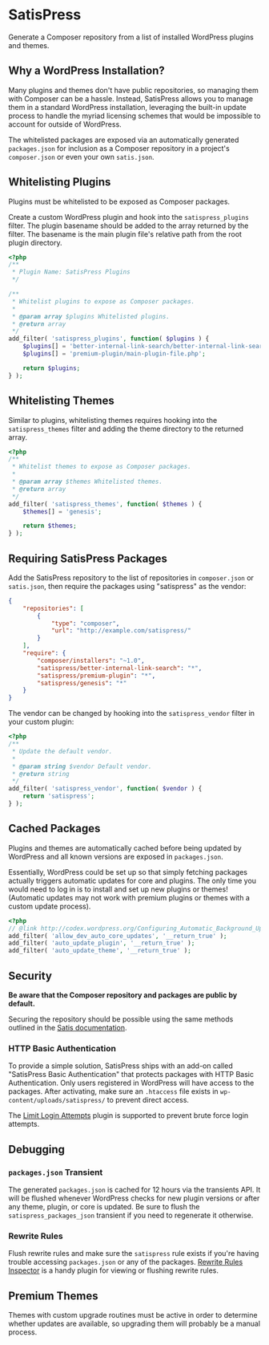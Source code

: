 # SatisPress

Generate a Composer repository from a list of installed WordPress plugins and themes.

## Why a WordPress Installation?

Many plugins and themes don't have public repositories, so managing them with Composer can be a hassle. Instead, SatisPress allows you to manage them in a standard WordPress installation, leveraging the built-in update process to handle the myriad licensing schemes that would be impossible to account for outside of WordPress.

The whitelisted packages are exposed via an automatically generated `packages.json` for inclusion as a Composer repository in a project's `composer.json` or even your own `satis.json`.

## Whitelisting Plugins

Plugins must be whitelisted to be exposed as Composer packages.

Create a custom WordPress plugin and hook into the `satispress_plugins` filter. The plugin basename should be added to the array returned by the filter. The basename is the main plugin file's relative path from the root plugin directory.

```php
<?php
/**
 * Plugin Name: SatisPress Plugins
 */

/**
 * Whitelist plugins to expose as Composer packages.
 *
 * @param array $plugins Whitelisted plugins.
 * @return array
 */
add_filter( 'satispress_plugins', function( $plugins ) {
	$plugins[] = 'better-internal-link-search/better-internal-link-search.php';
	$plugins[] = 'premium-plugin/main-plugin-file.php';

	return $plugins;
} );
```

## Whitelisting Themes

Similar to plugins, whitelisting themes requires hooking into the `satispress_themes` filter and adding the theme directory to the returned array.

```php
<?php
/**
 * Whitelist themes to expose as Composer packages.
 *
 * @param array $themes Whitelisted themes.
 * @return array
 */
add_filter( 'satispress_themes', function( $themes ) {
	$themes[] = 'genesis';

	return $themes;
} );
```

## Requiring SatisPress Packages

Add the SatisPress repository to the list of repositories in `composer.json` or `satis.json`, then require the packages using "satispress" as the vendor:

```json
{
	"repositories": [
		{
			"type": "composer",
			"url": "http://example.com/satispress/"
		}
    ],
	"require": {
		"composer/installers": "~1.0",
        "satispress/better-internal-link-search": "*",
		"satispress/premium-plugin": "*",
		"satispress/genesis": "*"
    }
}
```

The vendor can be changed by hooking into the `satispress_vendor` filter in your custom plugin:

```php
<?php
/**
 * Update the default vendor.
 *
 * @param string $vendor Default vendor.
 * @return string
 */
add_filter( 'satispress_vendor', function( $vendor ) {
	return 'satispress';
} );
```

## Cached Packages

Plugins and themes are automatically cached before being updated by WordPress and all known versions are exposed in `packages.json`.

Essentially, WordPress could be set up so that simply fetching packages actually triggers automatic updates for core and plugins. The only time you would need to log in is to install and set up new plugins or themes! (Automatic updates may not work with premium plugins or themes with a custom update process).

```php
<?php
// @link http://codex.wordpress.org/Configuring_Automatic_Background_Updates
add_filter( 'allow_dev_auto_core_updates', '__return_true' );
add_filter( 'auto_update_plugin', '__return_true' );
add_filter( 'auto_update_theme', '__return_true' );
```

## Security

**Be aware that the Composer repository and packages are public by default.**

Securing the repository should be possible using the same methods outlined in the [Satis documentation](http://getcomposer.org/doc/articles/handling-private-packages-with-satis.md#security).

### HTTP Basic Authentication

To provide a simple solution, SatisPress ships with an add-on called "SatisPress Basic Authentication" that protects packages with HTTP Basic Authentication. Only users registered in WordPress will have access to the packages. After activating, make sure an `.htaccess` file exists in `wp-content/uploads/satispress/` to prevent direct access.

The [Limit Login Attempts](http://wordpress.org/plugins/limit-login-attempts/) plugin is supported to prevent brute force login attempts.

## Debugging

### `packages.json` Transient

The generated `packages.json` is cached for 12 hours via the transients API. It will be flushed whenever WordPress checks for new plugin versions or after any theme, plugin, or core is updated. Be sure to flush the `satispress_packages_json` transient if you need to regenerate it otherwise.

### Rewrite Rules

Flush rewrite rules and make sure the `satispress` rule exists if you're having trouble accessing `packages.json` or any of the packages. [Rewrite Rules Inspector](http://wordpress.org/plugins/rewrite-rules-inspector/) is a handy plugin for viewing or flushing rewrite rules.

## Premium Themes

Themes with custom upgrade routines must be active in order to determine whether updates are available, so upgrading them will probably be a manual process.
